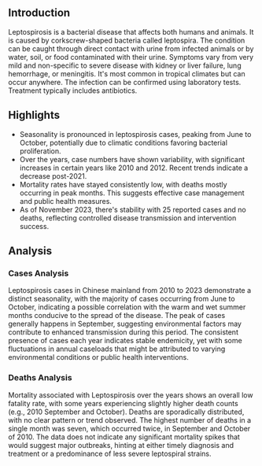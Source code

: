 ## Introduction

Leptospirosis is a bacterial disease that affects both humans and animals. It is caused by corkscrew-shaped bacteria called leptospira. The condition can be caught through direct contact with urine from infected animals or by water, soil, or food contaminated with their urine. Symptoms vary from very mild and non-specific to severe disease with kidney or liver failure, lung hemorrhage, or meningitis. It's most common in tropical climates but can occur anywhere. The infection can be confirmed using laboratory tests. Treatment typically includes antibiotics.
## Highlights

- Seasonality is pronounced in leptospirosis cases, peaking from June to October, potentially due to climatic conditions favoring bacterial proliferation. <br/>
- Over the years, case numbers have shown variability, with significant increases in certain years like 2010 and 2012. Recent trends indicate a decrease post-2021. <br/>
- Mortality rates have stayed consistently low, with deaths mostly occurring in peak months. This suggests effective case management and public health measures. <br/>
- As of November 2023, there's stability with 25 reported cases and no deaths, reflecting controlled disease transmission and intervention success. <br/>
## Analysis

### Cases Analysis
Leptospirosis cases in Chinese mainland from 2010 to 2023 demonstrate a distinct seasonality, with the majority of cases occurring from June to October, indicating a possible correlation with the warm and wet summer months conducive to the spread of the disease. The peak of cases generally happens in September, suggesting environmental factors may contribute to enhanced transmission during this period. The consistent presence of cases each year indicates stable endemicity, yet with some fluctuations in annual caseloads that might be attributed to varying environmental conditions or public health interventions.

### Deaths Analysis
Mortality associated with Leptospirosis over the years shows an overall low fatality rate, with some years experiencing slightly higher death counts (e.g., 2010 September and October). Deaths are sporadically distributed, with no clear pattern or trend observed. The highest number of deaths in a single month was seven, which occurred twice, in September and October of 2010. The data does not indicate any significant mortality spikes that would suggest major outbreaks, hinting at either timely diagnosis and treatment or a predominance of less severe leptospiral strains.
